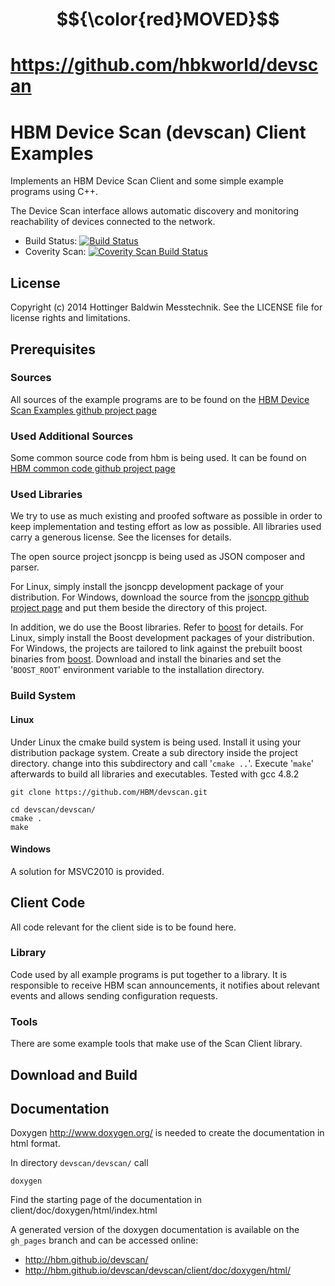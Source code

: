 # $${\color{red}MOVED}$$
# https://github.com/hbkworld/devscan

# HBM Device Scan (devscan) Client Examples
Implements an HBM Device Scan Client and some simple example programs using C++.

The Device Scan interface allows automatic discovery and monitoring reachability of devices connected to the network.

* Build Status: [![Build Status](https://travis-ci.org/HBM/devscan.svg?branch=master)](https://travis-ci.org/HBM/devscan)
* Coverity Scan: <a href="https://scan.coverity.com/projects/3991">
  <img alt="Coverity Scan Build Status"
       src="https://scan.coverity.com/projects/3991/badge.svg"/>
</a>

## License
Copyright (c) 2014 Hottinger Baldwin Messtechnik. See the LICENSE file for license rights and limitations.


## Prerequisites

### Sources 
All sources of the example programs are to be found on the [HBM Device Scan Examples github project page](https://github.com/HBM/devscan "")

### Used Additional Sources
Some common source code from hbm is being used. It can be found on [HBM common code github project page](https://github.com/HBM "")

### Used Libraries
We try to use as much existing and proofed software as possible in order to keep implementation and testing effort as low as possible. All libraries used carry a generous license. See the licenses for details.

The open source project jsoncpp is being used as JSON composer and parser.

For Linux, simply install the jsoncpp development package of your distribution. For Windows, download the source from the [jsoncpp github project page](https://github.com/open-source-parsers/jsoncpp "") and put them beside the directory of this project.

In addition, we do use the Boost libraries. Refer to [boost](http://www.boost.org/ "") for details.
For Linux, simply install the Boost development packages of your distribution. For Windows, the projects are tailored to link against the prebuilt boost binaries from [boost](http://www.boost.org/ "").
Download and install the binaries and set the '`BOOST_ROOT`' environment variable to the installation directory.


### Build System
#### Linux
Under Linux the cmake build system is being used. Install it using your distribution package system. Create a sub directory inside the project directory. change into this subdirectory and call '`cmake ..`'. Execute '`make`' afterwards to build all libraries and executables.
Tested with gcc 4.8.2

```
git clone https://github.com/HBM/devscan.git

cd devscan/devscan/
cmake .
make
```

#### Windows
A solution for MSVC2010 is provided.


## Client Code
All code relevant for the client side is to be found here.
### Library
Code used by all example programs is put together to a library. It is responsible to receive HBM scan announcements, it notifies about relevant events and allows sending configuration requests.

### Tools
There are some example tools that make use of the Scan Client library.
## Download and Build


## Documentation

Doxygen http://www.doxygen.org/ is needed to create the documentation in html format.

In directory `devscan/devscan/` call
```
doxygen
```
Find the starting page of the documentation in client/doc/doxygen/html/index.html 

A generated version of the doxygen documentation is available on the `gh_pages` branch and can be accessed online:
* http://hbm.github.io/devscan/
* http://hbm.github.io/devscan/devscan/client/doc/doxygen/html/
